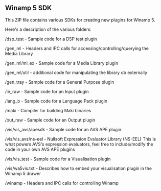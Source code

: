 Winamp 5 SDK
------------

This ZIP file contains various SDKs for creating new plugins for Winamp 5.

Here's a description of the various folders:

/dsp_test - Sample code for a DSP test plugin

/gen_ml - Headers and IPC calls for accessing/controlling/querying the Media 
          Library

/gen_ml/ml_ex - Sample code for a Media Library plugin

/gen_ml/util - additional code for manipulating the library db externally

/gen_tray - Sample code for a General Purpose plugin

/in_raw - Sample code for an Input plugin

/lang_b - Sample code for a Language Pack plugin

/maki - Compiler for building Maki binaries

/out_raw - Sample code for an Output plugin

/vis/vis_avs/apesdk - Sample code for an AVS APE plugin

/vis/vis_avs/ns-eel - Nullsoft Expression Evaluator Library (NS-EEL)
                      This is what powers AVS's expression evaluators, feel free
                      to include/modify the code in your own AVS APE plugins

/vis/vis_test - Sample code for a Visualisation plugin

/vis/wa5vis.txt - Describes how to embed your visualisation plugin in the 
                  Winamp 5 drawer

/winamp - Headers and IPC calls for controlling Winamp
